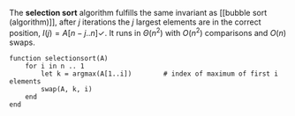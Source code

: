 
The **selection sort** algorithm fulfills the same invariant as [[bubble sort (algorithm)]], after $j$ iterations the $j$ largest elements are in the correct position, $I(j) = A[n-j .. n] \checkmark$. It runs in $\Theta(n^{2})$ with $O(n^{2})$ comparisons and $O(n)$ swaps.

```
function selectionsort(A)
    for i in n .. 1
        let k = argmax(A[1..i])        # index of maximum of first i elements
        swap(A, k, i)
    end
end
```